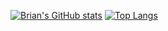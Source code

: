 [![Brian's GitHub stats](https://github-readme-stats.vercel.app/api?username=brian4755)](https://github.com/brian4755/github-readme-stats)
[![Top Langs](https://github-readme-stats.vercel.app/api/top-langs/?username=brian4755)](https://github.com/brian4755/github-readme-stats)
